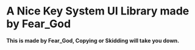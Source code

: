 # A Nice Key System UI Library made by Fear_God
**This is made by Fear_God, Copying or Skidding will take you down.**
